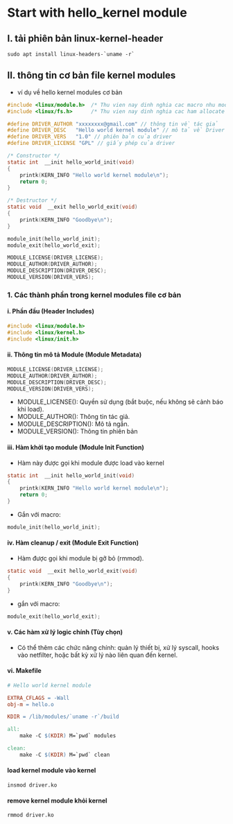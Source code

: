 # Start with hello_kernel module
## I. tải phiên bản linux-kernel-header

``` shell
sudo apt install linux-headers-`uname -r`
```
## II. thông tin cơ bản file kernel modules 
- ví dụ về hello kernel modules cơ bản
``` C
#include <linux/module.h>  /* Thu vien nay dinh nghia cac macro nhu module_init va module_exit */
#include <linux/fs.h>      /* Thu vien nay dinh nghia cac ham allocate major & minor number */

#define DRIVER_AUTHOR "xxxxxxxx@gmail.com" // thông tin về tác giả
#define DRIVER_DESC   "Hello world kernel module" // mô tả về Driver
#define DRIVER_VERS   "1.0" // phiên bản của driver
#define DRIVER_LICENSE "GPL" // giấy phép của driver

/* Constructor */
static int  __init hello_world_init(void)
{
    printk(KERN_INFO "Hello world kernel module\n");
    return 0;
}

/* Destructor */
static void  __exit hello_world_exit(void)
{
    printk(KERN_INFO "Goodbye\n");
}

module_init(hello_world_init);
module_exit(hello_world_exit);

MODULE_LICENSE(DRIVER_LICENSE); 
MODULE_AUTHOR(DRIVER_AUTHOR);
MODULE_DESCRIPTION(DRIVER_DESC);  
MODULE_VERSION(DRIVER_VERS);
```
### 1. Các thành phần trong kernel modules file cơ bản
#### i. Phần đầu (Header Includes)
``` C
#include <linux/module.h>
#include <linux/kernel.h>
#include <linux/init.h>
```
#### ii. Thông tin mô tả Module (Module Metadata)
``` C
MODULE_LICENSE(DRIVER_LICENSE); 
MODULE_AUTHOR(DRIVER_AUTHOR);
MODULE_DESCRIPTION(DRIVER_DESC);  
MODULE_VERSION(DRIVER_VERS);
```
  - MODULE_LICENSE(): Quyền sử dụng (bắt buộc, nếu không sẽ cảnh báo khi load).
  - MODULE_AUTHOR(): Thông tin tác giả.
  - MODULE_DESCRIPTION(): Mô tả ngắn.
  - MODULE_VERSION(): Thông tin phiên bản
#### iii. Hàm khởi tạo module (Module Init Function)
- Hàm này được gọi khi module được load vào kernel
``` C
static int  __init hello_world_init(void)
{
    printk(KERN_INFO "Hello world kernel module\n");
    return 0;
}
```
- Gắn với macro:
``` C
module_init(hello_world_init);
```
#### iv. Hàm cleanup / exit (Module Exit Function)
- Hàm được gọi khi module bị gỡ bỏ (rmmod).
``` C
static void  __exit hello_world_exit(void)
{
    printk(KERN_INFO "Goodbye\n");
}
```
- gắn với macro:
``` C
module_exit(hello_world_exit);
```
#### v. Các hàm xử lý logic chính (Tùy chọn)
- Có thể thêm các chức năng chính: quản lý thiết bị, xử lý syscall, hooks vào netfilter, hoặc bất kỳ xử lý nào liên quan đến kernel.
#### vi. Makefile
``` Makefile
# Hello world kernel module

EXTRA_CFLAGS = -Wall
obj-m = hello.o

KDIR = /lib/modules/`uname -r`/build

all:
	make -C $(KDIR) M=`pwd` modules

clean:
	make -C $(KDIR) M=`pwd` clean
```
#### load kernel module vào kernel
``` shell
insmod driver.ko
```
#### remove kernel module khỏi kernel
``` shell
rmmod driver.ko
```



